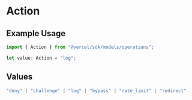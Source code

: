# Action

## Example Usage

```typescript
import { Action } from "@vercel/sdk/models/operations";

let value: Action = "log";
```

## Values

```typescript
"deny" | "challenge" | "log" | "bypass" | "rate_limit" | "redirect"
```
